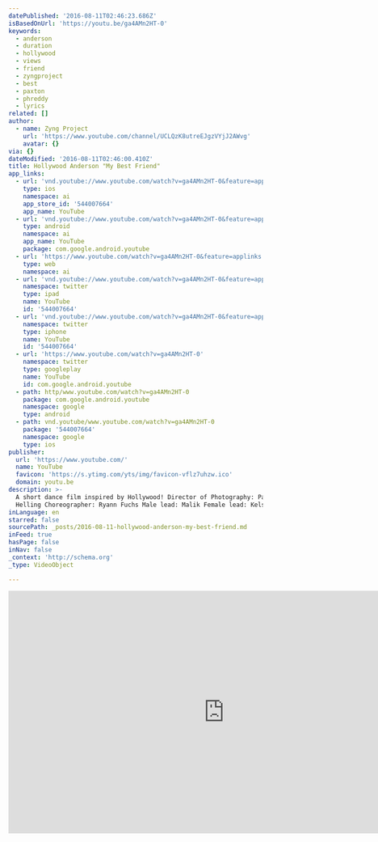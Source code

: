 ```yaml
---
datePublished: '2016-08-11T02:46:23.686Z'
isBasedOnUrl: 'https://youtu.be/ga4AMn2HT-0'
keywords:
  - anderson
  - duration
  - hollywood
  - views
  - friend
  - zyngproject
  - best
  - paxton
  - phreddy
  - lyrics
related: []
author:
  - name: Zyng Project
    url: 'https://www.youtube.com/channel/UCLQzK8utreEJgzVYjJ2AWvg'
    avatar: {}
via: {}
dateModified: '2016-08-11T02:46:00.410Z'
title: Hollywood Anderson "My Best Friend"
app_links:
  - url: 'vnd.youtube://www.youtube.com/watch?v=ga4AMn2HT-0&feature=applinks'
    type: ios
    namespace: ai
    app_store_id: '544007664'
    app_name: YouTube
  - url: 'vnd.youtube://www.youtube.com/watch?v=ga4AMn2HT-0&feature=applinks'
    type: android
    namespace: ai
    app_name: YouTube
    package: com.google.android.youtube
  - url: 'https://www.youtube.com/watch?v=ga4AMn2HT-0&feature=applinks'
    type: web
    namespace: ai
  - url: 'vnd.youtube://www.youtube.com/watch?v=ga4AMn2HT-0&feature=applinks'
    namespace: twitter
    type: ipad
    name: YouTube
    id: '544007664'
  - url: 'vnd.youtube://www.youtube.com/watch?v=ga4AMn2HT-0&feature=applinks'
    namespace: twitter
    type: iphone
    name: YouTube
    id: '544007664'
  - url: 'https://www.youtube.com/watch?v=ga4AMn2HT-0'
    namespace: twitter
    type: googleplay
    name: YouTube
    id: com.google.android.youtube
  - path: http/www.youtube.com/watch?v=ga4AMn2HT-0
    package: com.google.android.youtube
    namespace: google
    type: android
  - path: vnd.youtube/www.youtube.com/watch?v=ga4AMn2HT-0
    package: '544007664'
    namespace: google
    type: ios
publisher:
  url: 'https://www.youtube.com/'
  name: YouTube
  favicon: 'https://s.ytimg.com/yts/img/favicon-vflz7uhzw.ico'
  domain: youtu.be
description: >-
  A short dance film inspired by Hollywood! Director of Photography: Paxton
  Helling Choreographer: Ryann Fuchs Male lead: Malik Female lead: Kelsey
inLanguage: en
starred: false
sourcePath: _posts/2016-08-11-hollywood-anderson-my-best-friend.md
inFeed: true
hasPage: false
inNav: false
_context: 'http://schema.org'
_type: VideoObject

---
```

<iframe src="https://cdn.embedly.com/widgets/media.html?src=https%3A%2F%2Fwww.youtube.com%2Fembed%2Fga4AMn2HT-0%3Ffeature%3Doembed&amp;url=http%3A%2F%2Fwww.youtube.com%2Fwatch%3Fv%3Dga4AMn2HT-0&amp;image=https%3A%2F%2Fi.ytimg.com%2Fvi%2Fga4AMn2HT-0%2Fhqdefault.jpg&amp;key=b7d04c9b404c499eba89ee7072e1c4f7&amp;type=text%2Fhtml&amp;schema=youtube" width="854" height="480" scrolling="no" frameborder="0" allowfullscreen="" style=""></iframe>